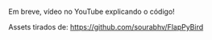 Em breve, vídeo no YouTube explicando o código!

Assets tirados de: https://github.com/sourabhv/FlapPyBird